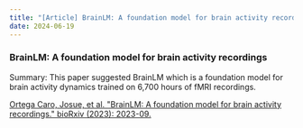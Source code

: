 ```yaml
---
title: "[Article] BrainLM: A foundation model for brain activity recordings"
date: 2024-06-19
---
```


### BrainLM: A foundation model for brain activity recordings

Summary: This paper suggested BrainLM which is a foundation model for brain activity dynamics trained on 6,700 hours of fMRI recordings.

[Ortega Caro, Josue, et al. "BrainLM: A foundation model for brain activity recordings." bioRxiv (2023): 2023-09.](https://www.biorxiv.org/content/10.1101/2023.09.12.557460v2.full)
